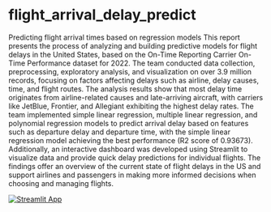 # flight_arrival_delay_predict
Predicting flight arrival times based on regression models This report presents the process of analyzing and building predictive models for flight delays in the United States, based on the On-Time Reporting Carrier On-Time Performance dataset for 2022. The team conducted data collection, preprocessing, exploratory analysis, and visualization on over 3.9 million records, focusing on factors affecting delays such as airline, delay causes, time, and flight routes. The analysis results show that most delay time originates from airline-related causes and late-arriving aircraft, with carriers like JetBlue, Frontier, and Allegiant exhibiting the highest delay rates. The team implemented simple linear regression, multiple linear regression, and polynomial regression models to predict arrival delay based on features such as departure delay and departure time, with the simple linear regression model achieving the best performance (R2 score of 0.93673). Additionally, an interactive dashboard was developed using Streamlit to visualize data and provide quick delay predictions for individual flights. The findings offer an overview of the current state of flight delays in the US and support airlines and passengers in making more informed decisions when choosing and managing flights.

[![Streamlit App](https://static.streamlit.io/badges/streamlit_badge_black_white.svg)](https://flight-arrival-delay-predict-baokhanhtrphuoc.streamlit.app/)
